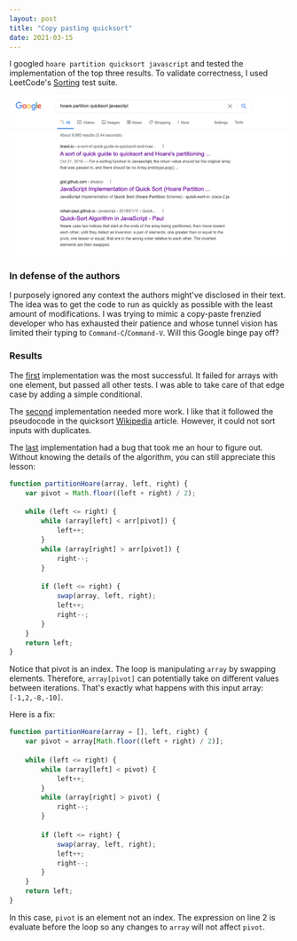 ```yaml
---
layout: post
title: "Copy pasting quicksort"
date: 2021-03-15
---
```


I googled `hoare partition quicksort javascript` and tested the implementation of the top three results. To validate correctness, I used LeetCode's [Sorting](https://leetcode.com/problems/sort-an-array/) test suite.

![Quicksort Google](/assets/images/quicksort.png)

### In defense of the authors

I purposely ignored any context the authors might've disclosed in their text. The idea was to get the code to run as quickly as possible with the least amount of modifications. I was trying to mimic a copy-paste frenzied developer who has exhausted their patience and whose tunnel vision has limited their typing to `Command-C`/`Command-V`. Will this Google binge pay off?

### Results

The [first](https://itnext.io/a-sort-of-quick-guide-to-quicksort-and-hoares-partitioning-scheme-in-javascript-7792112c6d1?gi=98f309ebdbdc) implementation was the most successful. It failed for arrays with one element, but passed all other tests. I was able to take care of that edge case by adding a simple conditional.

The [second](https://gist.github.com/shuboc/46ba75900b1e8ff1b5952ee94b33bd0c) implementation needed more work. I like that it followed the pseudocode in the quicksort [Wikipedia](https://en.wikipedia.org/wiki/Quicksort#Hoare_partition_scheme) article. However, it could not sort inputs with duplicates.

The [last](https://rohan-paul.github.io/javascript/2018/01/11/Quick-Sort_Algorithm-in-JavaScript/) implementation had a bug that took me an hour to figure out. Without knowing the details of the algorithm, you can still appreciate this lesson:

```javascript
function partitionHoare(array, left, right) {
	var pivot = Math.floor((left + right) / 2);

	while (left <= right) {
		while (array[left] < arr[pivot]) {
			left++;
		}
		while (array[right] > arr[pivot]) {
			right--;
		}

		if (left <= right) {
			swap(array, left, right);
			left++;
			right--;
		}
	}
	return left;
}
```

Notice that pivot is an index. The loop is manipulating `array` by swapping elements. Therefore, `array[pivot]` can potentially take on different values between iterations. That's exactly what happens with this input array: `[-1,2,-8,-10]`.

Here is a fix:

```javascript
function partitionHoare(array = [], left, right) {
	var pivot = array[Math.floor((left + right) / 2)];

	while (left <= right) {
		while (array[left] < pivot) {
			left++;
		}
		while (array[right] > pivot) {
			right--;
		}

		if (left <= right) {
			swap(array, left, right);
			left++;
			right--;
		}
	}
	return left;
}
```

In this case, `pivot` is an element not an index. The expression on line 2 is evaluate before the loop so any changes to `array` will not affect `pivot`.
